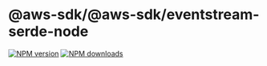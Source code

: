 # @aws-sdk/@aws-sdk/eventstream-serde-node

[![NPM version](https://img.shields.io/npm/v/@aws-sdk/@aws-sdk/eventstream-serde-node/beta.svg)](https://www.npmjs.com/package/@aws-sdk/@aws-sdk/eventstream-serde-node)
[![NPM downloads](https://img.shields.io/npm/dm/@aws-sdk/@aws-sdk/eventstream-serde-node.svg)](https://www.npmjs.com/package/@aws-sdk/@aws-sdk/eventstream-serde-node)

